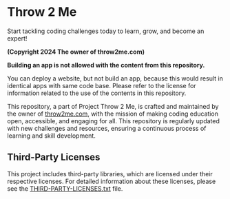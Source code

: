 # Throw 2 Me
Start tackling coding challenges today to learn, grow, and become an expert!

**(Copyright 2024 The owner of throw2me.com)**

**Building an app is not allowed with the content from this repository.**

You can deploy a website, but not build an app, because this would result in identical apps with same code base.
Please refer to the license for information related to the use of the contents in this repository.

This repository, a part of Project Throw 2 Me, is crafted and maintained by the owner of [throw2me.com](https://throw2me.com), with the mission of making coding education open, accessible, and engaging for all. This repository is regularly updated with new challenges and resources, ensuring a continuous process of learning and skill development. 

## Third-Party Licenses

This project includes third-party libraries, which are licensed under their respective licenses. For detailed information about these licenses, please see the [THIRD-PARTY-LICENSES.txt](THIRD-PARTY-LICENSES.txt) file.
